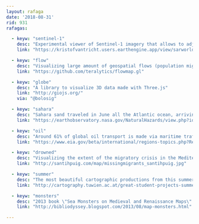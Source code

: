 ```yaml
---
layout: rafaga
date: '2018-08-31'
rid: 931
rafagas:

  - keyw: "sentinel-1"
    desc: "Experimental viewer of Sentinel-1 imagery that allows to adjust color bands display"
    link: "https://kristofvantricht.users.earthengine.app/view/sarworld"

  - keyw: "flow"
    desc: "Visualizing large amount of geospatial flows (population migration, object displacement) using WebGL"
    link: "https://github.com/teralytics/flowmap.gl"

  - keyw: "globe"
    desc: "A library to visualize 3D data made with Three.js"
    link: "http://giojs.org/"
    via: "@bolosig"

  - keyw: "sahara"
    desc: "Sahara sand traveled in June all the Atlantic ocean, arriving sand clouds to the Caribbean and even Texas"
    link: "https://earthobservatory.nasa.gov/NaturalHazards/view.php?id=92358"

  - keyw: "oil"
    desc: "Around 61% of global oil transport is made via maritime traffic and there are some critical bottlenecks"
    link: "https://www.eia.gov/beta/international/regions-topics.php?RegionTopicID=WOTC"

  - keyw: "drowned"
    desc: "Visualizing the extent of the migratory crisis in the Mediterranean sea showing the number of deaths"
    link: "http://santihpuig.com/map/missingmigrants_santihpuig.jpg"

  - keyw: "summer"
    desc: "The most beautiful cartographic productions from this summer semester students of TU Wien"
    link: "http://cartography.tuwien.ac.at/great-student-projects-summer-2018/"

  - keyw: "monsters"
    desc: "2013 book \"Sea Monsters on Medieval and Renaissance Maps\" catalog"
    link: "http://bibliodyssey.blogspot.com/2013/08/map-monsters.html"

---
```

